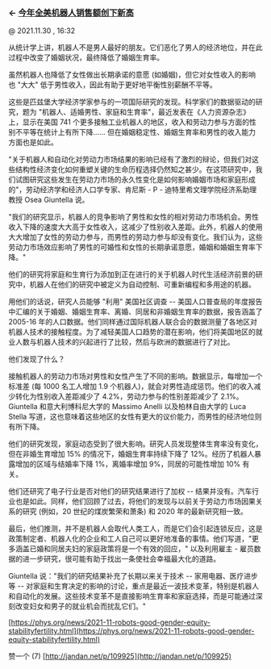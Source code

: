 ### ← [今年全美机器人销售额创下新高](http://jandan.net/p/109866)

@ 2021.11.30 , 16:32

从统计学上讲，机器人不是男人最好的朋友。它们恶化了男人的经济地位，并在此过程中改变了婚姻状况，最终降低了婚姻生育率。

虽然机器人也降低了女性做出长期承诺的意愿 (如婚姻)，但它对女性收入的影响也 "大大" 低于男性收入，因此有助于更好地平衡性别薪酬不平等。

这些是匹兹堡大学经济学家参与的一项国际研究的发现。科学家们的数据驱动的研究，题为 "机器人、适婚男性、家庭和生育率"，最近发表在《人力资源杂志》上，显示在美国 741 个更多接触工业机器人的地区，收入和劳动力参与方面的性别不平等在统计上有所下降...... 但在婚姻稳定性、婚姻生育率和男性的收入能力方面也是如此。

"关于机器人和自动化对劳动力市场结果的影响已经有了激烈的辩论，但我们对这些结构性经济变化如何重塑关键的生命历程选择仍然知之甚少。在这项研究中，我们试图研究这些发生在劳动力市场的永久性变化是如何影响婚姻市场和家庭形成的"，劳动经济学和经济人口学专家、肯尼斯 - P - 迪特里希文理学院经济系助理教授 Osea Giuntella 说。

"我们的研究显示，机器人的竞争影响了男性和女性的相对劳动力市场机会。男性收入下降的速度大大高于女性收入，这减少了性别收入差距。此外，机器人的使用大大增加了女性的劳动力参与，而男性的劳动力参与却没有变化。我们认为，这些劳动力市场效应影响了男性的可婚性和女性的长期承诺意愿，婚姻和婚姻生育率下降。"

他们的研究将家庭和生育行为添加到正在进行的关于机器人时代生活经济前景的研究中，机器人在他们的研究中被定义为自动控制、可重新编程和多用途的机器。

用他们的话说，研究人员能够 "利用" 美国社区调查 -- 美国人口普查局的年度报告中汇编的关于婚姻、婚姻生育率、离婚、同居和非婚姻生育率的数据，报告涵盖了 2005-16 年的人口数据。他们同样通过国际机器人联合会的数据测量了各地区对机器人技术的接触程度。为了减轻美国人口趋势的潜在影响，他们将美国地区的就业人数与机器人技术的兴起进行了比较，然后与欧洲的数据进行了对比。

他们发现了什么？

接触机器人的劳动力市场对男性和女性产生了不同的影响。数据显示，每增加一个标准差 (每 1000 名工人增加 1.9 个机器人)，就会对男性造成惩罚。他们的收入减少转化为性别收入差距减少了 4.2%，劳动力参与的性别差距减少了 2.1%。Giuntella 和意大利博科尼大学的 Massimo Anelli 以及柏林自由大学的 Luca Stella 写道，这也意味着这些地区的女性有更大的议价能力，而男性的经济地位则有所下降。

他们的研究发现，家庭动态受到了很大影响。研究人员发现整体生育率没有变化，但在非婚生育增加 15% 的情况下，婚姻生育率持续下降了 12%。经历了机器人暴露增加的区域与结婚率下降 1%，离婚率增加 9%，同居的可能性增加 10% 有关。

他们还研究了电子行业是否对他们的研究结果进行了加权 -- 结果并没有。汽车行业也是如此。同样，他们回顾了过去，将他们的发现与以前关于劳动力市场因果关系的研究 (例如，20 世纪的煤炭繁荣和萧条) 和 2020 年的最新研究相一致。

最后，他们推测，并不是机器人会取代人类工人，而是它们会引起连锁反应，这是政策制定者、机器人化的企业和工人自己可以更好地准备的事情。他们写道，"更多涵盖已婚和同居夫妇的家庭政策将是一个有效的回应，" 以及利用雇主 - 雇员数据的进一步研究，很可能有助于找出一条使社会幸福最大化的道路。

Giuntella 说："我们的研究结果补充了长期以来关于技术 -- 家用电器、医疗进步等 -- 对家庭和生育决定的影响的讨论，重点是最近一波技术变革，特别是机器人和自动化的发展。这些技术变革不是直接影响生育率和家庭选择，而是可能通过深刻改变妇女和男子的就业机会而扰乱它们。"

[https://phys.org/news/2021-11-robots-good-gender-equity-stabilityfertility.html](https://phys.org/news/2021-11-robots-good-gender-equity-stabilityfertility.html)

赞一个 (7) 
 [http://jandan.net/p/109925](http://jandan.net/p/109925)

